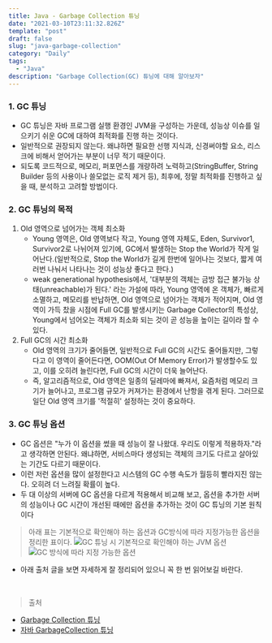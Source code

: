 ```yaml
---
title: Java - Garbage Collection 튜닝
date: "2021-03-10T23:11:32.826Z"
template: "post"
draft: false
slug: "java-garbage-collection"
category: "Daily"
tags:
  - "Java"
description: "Garbage Collection(GC) 튜닝에 대해 알아보자"
---
```


### 1. GC 튜닝
  - GC 튜닝은 자바 프로그램 실행 환경인 JVM을 구성하는 가운데, 성능상 이슈를 일으키기 쉬운 GC에 대하여 최적화를 진행 하는 것이다.
  - 일반적으로 권장되지 않는다. 왜냐하면 필요한 선행 지식과, 신경써야할 요소, 리스크에 비해서 얻어가는 부분이 너무 적기 때문이다.
  - 되도록 코드적으로, 메모리, 퍼포먼스를 개량하려 노력하고(StringBuffer, String Builder 등의 사용이나 쓸모없는 로직 제거 등), 최후에, 정말 최적화를 진행하고 싶을 때, 분석하고 고려할 방법이다.

### 2. GC 튜닝의 목적
  1. Old 영역으로 넘어가는 객체 최소화
      - Young 영역은, Old 영역보다 작고, Young 영역 자체도, Eden, Survivor1, Survivor2로 나뉘어져 있기에, GC에서 발생하는 Stop the World가 작게 일어난다.(일반적으로, Stop the World가 길게 한번에 일어나는 것보다, 짧게 여러번 나눠서 나타나는 것이 성능상 좋다고 한다.)
      - weak generational hypothesis에서, '대부분의 객체는 금방 접근 불가능 상태(unreachable)가 된다.' 라는 가설에 따라, Young 영역에 온 객체가, 빠르게 소멸하고, 메모리를 반납하면, Old 영역으로 넘어가는 객체가 적어지며, Old 영역이 가득 찼을 시점에 Full GC를 발생시키는 Garbage Collector의 특성상, Young에서 넘어오는 객체가 최소화 되는 것이 곧 성능을 높이는 길이라 할 수 있다.
  2. Full GC의 시간 최소화
      - Old 영역의 크기가 줄어들면, 일반적으로 Full GC의 시간도 줄어들지만, 그렇다고 이 영역이 줄어든다면, OOM(Out Of Memory Error)가 발생할수도 있고, 이를 오히려 늘린다면, Full GC의 시간이 더욱 늘어난다.
      - 즉, 알고리즘적으로, Old 영역은 일종의 딜레마에 빠져서, 요즘처럼 메모리 크기가 늘어나고, 프로그램 규모가 커져가는 환경에서 난항을 겪게 된다. 그러므로 일단 Old 영역 크기를 '적절히' 설정하는 것이 중요하다.

### 3. GC 튜닝 옵션
- GC 옵션은 "누가 이 옵션을 썼을 때 성능이 잘 나왔대. 우리도 이렇게 적용하자."라고 생각하면 안된다. 왜냐하면, 서비스마다 생성되는 객체의 크기도 다르고 살아있는 기간도 다르기 때문이다.
-  이런 저런 옵션을 많이 설정한다고 시스템의 GC 수행 속도가 월등히 빨라지진 않는다. 오히려 더 느려질 확률이 높다. 
- 두 대 이상의 서버에 GC 옵션을 다르게 적용해서 비교해 보고, 옵션을 추가한 서버의 성능이나 GC 시간이 개선된 때에만 옵션을 추가하는 것이 GC 튜닝의 기본 원칙이다
> 아래 표는 기본적으로 확인해야 하는 옵션과 GC방식에 따라 지정가능한 옵션을 정리한 표이다.
![GC 튜닝 시 기본적으로 확인해야 하는 JVM 옵션](/img/gc-option.png)
![GC 방식에 따라 지정 가능한 옵션](/img/gc-option2.png)

- 아래 출처 글을 보면 자세하게 잘 정리되어 있으니 꼭 한 번 읽어보길 바란다.

<br>

> 출처
- [Garbage Collection 튜닝](https://d2.naver.com/helloworld/37111)
- [자바 GarbageCollection 튜닝](https://wiserloner.tistory.com/554)
